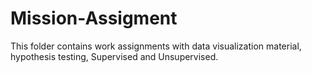 # Mission-Assigment

This folder contains work assignments with data visualization material, hypothesis testing, Supervised and Unsupervised.
